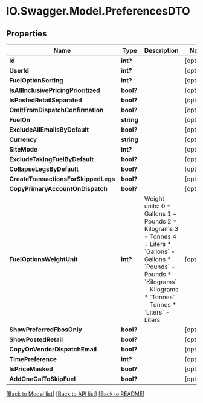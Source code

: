 # IO.Swagger.Model.PreferencesDTO
## Properties

Name | Type | Description | Notes
------------ | ------------- | ------------- | -------------
**Id** | **int?** |  | [optional] 
**UserId** | **int?** |  | [optional] 
**FuelOptionSorting** | **int?** |  | [optional] 
**IsAllInclusivePricingPrioritized** | **bool?** |  | [optional] 
**IsPostedRetailSeparated** | **bool?** |  | [optional] 
**OmitFromDispatchConfirmation** | **bool?** |  | [optional] 
**FuelOn** | **string** |  | [optional] 
**ExcludeAllEmailsByDefault** | **bool?** |  | [optional] 
**Currency** | **string** |  | [optional] 
**SiteMode** | **int?** |  | [optional] 
**ExcludeTakingFuelByDefault** | **bool?** |  | [optional] 
**CollapseLegsByDefault** | **bool?** |  | [optional] 
**CreateTransactionsForSkippedLegs** | **bool?** |  | [optional] 
**CopyPrimaryAccountOnDispatch** | **bool?** |  | [optional] 
**FuelOptionsWeightUnit** | **int?** | Weight units:             0 &#x3D; Gallons             1 &#x3D; Pounds             2 &#x3D; Kilograms             3 &#x3D; Tonnes             4 &#x3D; Liters    * &#x60;Gallons&#x60; - Gallons  * &#x60;Pounds&#x60; - Pounds  * &#x60;Kilograms&#x60; - Kilograms  * &#x60;Tonnes&#x60; - Tonnes  * &#x60;Liters&#x60; - Liters   | [optional] 
**ShowPreferredFbosOnly** | **bool?** |  | [optional] 
**ShowPostedRetail** | **bool?** |  | [optional] 
**CopyOnVendorDispatchEmail** | **bool?** |  | [optional] 
**TimePreference** | **int?** |  | [optional] 
**IsPriceMasked** | **bool?** |  | [optional] 
**AddOneGalToSkipFuel** | **bool?** |  | [optional] 

[[Back to Model list]](../README.md#documentation-for-models) [[Back to API list]](../README.md#documentation-for-api-endpoints) [[Back to README]](../README.md)

